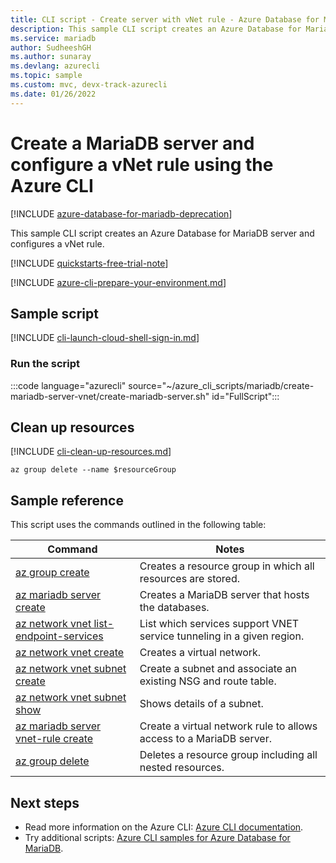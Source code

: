 ```yaml
---
title: CLI script - Create server with vNet rule - Azure Database for MariaDB
description: This sample CLI script creates an Azure Database for MariaDB server with a service endpoint on a virtual network and configures a vNet rule.
ms.service: mariadb
author: SudheeshGH
ms.author: sunaray
ms.devlang: azurecli
ms.topic: sample
ms.custom: mvc, devx-track-azurecli
ms.date: 01/26/2022 
---
```


# Create a MariaDB server and configure a vNet rule using the Azure CLI

[!INCLUDE [azure-database-for-mariadb-deprecation](../includes/azure-database-for-mariadb-deprecation.md)]

This sample CLI script creates an Azure Database for MariaDB server and configures a vNet rule.

[!INCLUDE [quickstarts-free-trial-note](../../../includes/quickstarts-free-trial-note.md)]

[!INCLUDE [azure-cli-prepare-your-environment.md](~/articles/reusable-content/azure-cli/azure-cli-prepare-your-environment.md)]

## Sample script

[!INCLUDE [cli-launch-cloud-shell-sign-in.md](../../../includes/cli-launch-cloud-shell-sign-in.md)]

### Run the script

:::code language="azurecli" source="~/azure_cli_scripts/mariadb/create-mariadb-server-vnet/create-mariadb-server.sh" id="FullScript":::

## Clean up resources

[!INCLUDE [cli-clean-up-resources.md](../../../includes/cli-clean-up-resources.md)]

```azurecli
az group delete --name $resourceGroup
```

## Sample reference

This script uses the commands outlined in the following table:

| **Command** | **Notes** |
|---|---|
| [az group create](/cli/azure/group#az-group-create) | Creates a resource group in which all resources are stored. |
| [az mariadb server create](/cli/azure/mariadb/server#az-mariadb-server-create) | Creates a MariaDB server that hosts the databases. |
| [az network vnet list-endpoint-services](/cli/azure/network/vnet#az-network-vnet-list-endpoint-services) | List which services support VNET service tunneling in a given region. |
| [az network vnet create](/cli/azure/network/vnet#az-network-vnet-create) | Creates a virtual network. |
| [az network vnet subnet create](/cli/azure/network/vnet#az-network-vnet-subnet-create) | Create a subnet and associate an existing NSG and route table. |
| [az network vnet subnet show](/cli/azure/network/vnet#az-network-vnet-subnet-show) | Shows details of a subnet. |
| [az mariadb server vnet-rule create](/cli/azure/mariadb/server/vnet-rule#az-mariadb-server-vnet-rule-create) | Create a virtual network rule to allows access to a MariaDB server. |
| [az group delete](/cli/azure/group#az-group-delete) | Deletes a resource group including all nested resources. |

## Next steps

- Read more information on the Azure CLI: [Azure CLI documentation](/cli/azure).
- Try additional scripts: [Azure CLI samples for Azure Database for MariaDB](../sample-scripts-azure-cli.md).
